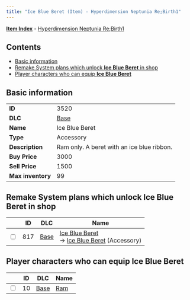 ```yaml
---
title: "Ice Blue Beret (Item) - Hyperdimension Neptunia Re;Birth1"
---
```


[**Item Index**](/neptunia/rb1/item/index.html) - [Hyperdimension Neptunia Re;Birth1](/neptunia/rb1)

## Contents

- [Basic information](#basic-information)
- [Remake System plans which unlock **Ice Blue Beret** in shop](#remake-system-plans-which-unlock-ice-blue-beret-in-shop)
- [Player characters who can equip **Ice Blue Beret**](#player-characters-who-can-equip-ice-blue-beret)

## Basic information

|   |   |
| -- | -- |
| **ID** | 3520 |
| **DLC** | [Base](/neptunia/rb1/dlc/1-base.html) |
| **Name** | Ice Blue Beret |
| **Type** | Accessory |
| **Description** | Ram only. A beret with an ice blue ribbon. |
| **Buy Price** | 3000 |
| **Sell Price** | 1500 |
| **Max inventory** | 99 |


## Remake System plans which unlock **Ice Blue Beret** in shop

|    | ID | DLC | Name |
| -- | -- | --- | ---- |
| <input type="checkbox" id="rb1-remake-1-817" class="trackbox" /> | 817 | [Base](/neptunia/rb1/dlc/1-base.html) | [Ice Blue Beret](/neptunia/rb1/remake/1-817-ice-blue-beret.html)<br /> → [Ice Blue Beret](/neptunia/rb1/item/1-3520-ice-blue-beret.html) (Accessory) |


## Player characters who can equip **Ice Blue Beret**

|    | ID | DLC | Name |
| -- | -- | --- | ---- |
| <input type="checkbox" id="rb1-player-1-10" class="trackbox" /> | 10 | [Base](/neptunia/rb1/dlc/1-base.html) | [Ram](/neptunia/rb1/player/1-10-ram.html) |
